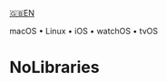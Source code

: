 

[🇬🇧EN](🇬🇧EN%20Read%20Me.md) <!--Skip in Jazzy-->

macOS • Linux • iOS • watchOS • tvOS

# NoLibraries
